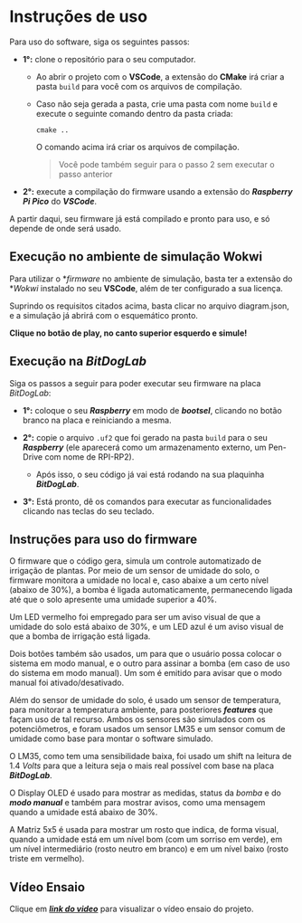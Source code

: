 # Instruções de uso

Para uso do software, siga os seguintes passos:

- **1°:** clone o repositório para o seu computador.

    - Ao abrir o projeto com o **VSCode**, a extensão do **CMake** irá criar a pasta ``build`` para você com os arquivos de compilação.

    - Caso não seja gerada a pasta, crie uma pasta com nome `build` e execute o seguinte comando dentro da pasta criada:
        
        ``cmake ..``

        O comando acima irá criar os arquivos de compilação.
        
        > Você pode também seguir para o passo 2 sem executar o passo anterior

- **2°:** execute a compilação do firmware usando a extensão do ***Raspberry Pi Pico*** do ***VSCode***.

A partir daqui, seu firmware já está compilado e pronto para uso, e só depende de onde será usado.

## Execução no ambiente de simulação Wokwi

Para utilizar o **firmware* no ambiente de simulação, basta ter a extensão do **Wokwi* instalado no seu **VSCode**, além de ter configurado a sua licença.

Suprindo os requisitos citados acima, basta clicar no arquivo diagram.json, e a simulação já abrirá com o esquemático pronto.

**Clique no botão de play, no canto superior esquerdo e simule!**

## Execução na *BitDogLab*

Siga os passos a seguir para poder executar seu firmware na placa *BitDogLab*:

- **1°:** coloque o seu ***Raspberry*** em modo de ***bootsel***, clicando no botão branco na placa e reiniciando a mesma.

- **2°:** copie o arquivo `.uf2` que foi gerado na pasta `build` para o seu ***Raspberry*** (ele aparecerá como um armazenamento externo, um Pen-Drive com nome de RPI-RP2).

    - Após isso, o seu código já vai está rodando na sua plaquinha ***BitDogLab***.

- **3°:** Está pronto, dê os comandos para executar as funcionalidades clicando nas teclas do seu teclado.

## Instruções para uso do firmware

O firmware que o código gera, simula um controle automatizado de irrigação de plantas. Por meio de um sensor de umidade do solo, o firmware monitora a umidade no local e, caso abaixe a um certo nível (abaixo de 30%), a bomba é ligada automaticamente, permanecendo ligada até que o solo apresente uma umidade superior a 40%.

Um LED vermelho foi empregado para ser um aviso visual de que a umidade do solo está abaixo de 30%, e um LED azul é um aviso visual de que a bomba de irrigação está ligada.

Dois botões também são usados, um para que o usuário possa colocar o sistema em modo manual, e o outro para assinar a bomba (em caso de uso do sistema em modo manual). Um som é emitido para avisar que o modo manual foi ativado/desativado.

Além do sensor de umidade do solo, é usado um sensor de temperatura, para monitorar a temperatura ambiente, para posteriores ***features*** que façam uso de tal recurso. Ambos os sensores são simulados com os potenciômetros, e foram usados um sensor LM35 e um sensor comum de umidade como base para montar o software simulado.

O LM35, como tem uma sensibilidade baixa, foi usado um shift na leitura de 1.4 *Volts* para que a leitura seja o mais real possível com base na placa ***BitDogLab***.

O Display OLED é usado para mostrar as medidas, status da *bomba* e do ***modo manual*** e também para mostrar avisos, como uma mensagem quando a umidade está abaixo de 30%.

A Matriz 5x5 é usada para mostrar um rosto que indica, de forma visual, quando a umidade está em um nível bom (com um sorriso em verde), em um nível intermediário (rosto neutro em branco) e em um nível baixo (rosto triste em vermelho).

## Vídeo Ensaio

Clique em ***[link do video]()*** para visualizar o vídeo ensaio do projeto.
